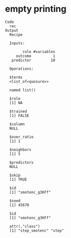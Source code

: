 # empty printing

    Code
      rec
    Output
      Recipe
      
      Inputs:
      
            role #variables
         outcome          1
       predictor         10
      
      Operations:
      
      $terms
      <list_of<quosure>>
      
      named list()
      
      $role
      [1] NA
      
      $trained
      [1] FALSE
      
      $column
      NULL
      
      $over_ratio
      [1] 1
      
      $neighbors
      [1] 5
      
      $predictors
      NULL
      
      $skip
      [1] TRUE
      
      $id
      [1] "smotenc_g3KFf"
      
      $seed
      [1] 45670
      
      $id
      [1] "smotenc_g3KFf"
      
      attr(,"class")
      [1] "step_smotenc" "step"        

